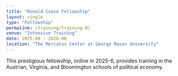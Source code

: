 ```yaml
---
title: "Ronald Coase Fellowship"
layout: single
type: "Fellowship"
permalink: /training/training-8/
venue: "Intensive Training"
date: 2025-08 - 2026-08
location: "The Mercatus Center at George Mason University"
---
```


This prestigious fellowship, online in 2025-6, provides training in the Austrian, Virginia, and Bloomington schools of political economy.
